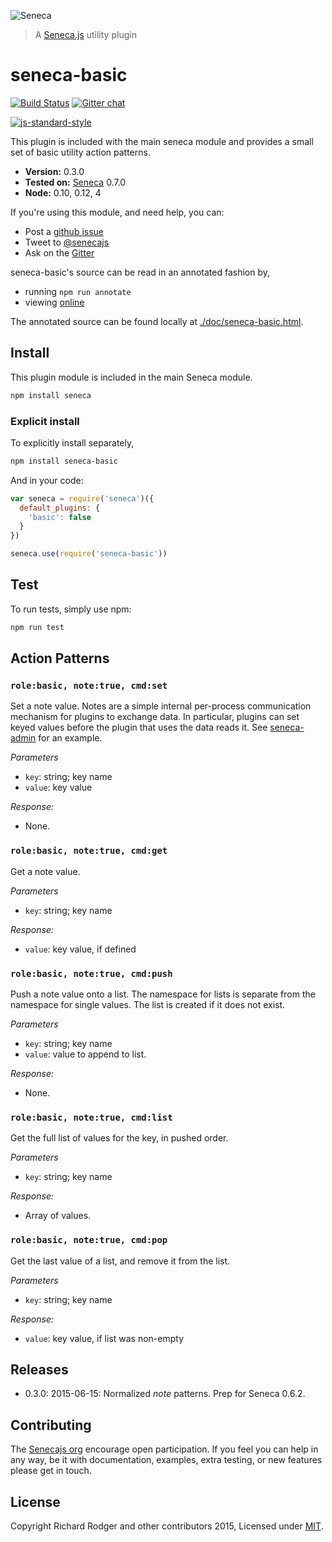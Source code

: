 ![Seneca](http://senecajs.org/files/assets/seneca-logo.png)
> A [Seneca.js][] utility plugin

# seneca-basic 
[![Build Status][travis-badge]][travis-url]
[![Gitter chat][gitter-badge]][gitter-url]

[![js-standard-style][standard-badge]][standard-style]

This plugin is included with the main seneca module and provides a
small set of basic utility action patterns.

- __Version:__ 0.3.0
- __Tested on:__ [Seneca](//github.com/rjrodger/seneca) 0.7.0
- __Node:__ 0.10, 0.12, 4

If you're using this module, and need help, you can:

- Post a [github issue](//github.com/rjrodger/seneca-basic/issues)
- Tweet to [@senecajs](http://twitter.com/senecajs)
- Ask on the [Gitter][gitter-url]

seneca-basic's source can be read in an annotated fashion by,
- running `npm run annotate`
- viewing [online](http://rjrodger.github.io/seneca-basic/doc/basic.html)

The annotated source can be found locally at [./doc/seneca-basic.html]().

## Install

This plugin module is included in the main Seneca module.

```sh
npm install seneca
```

### Explicit install
To explicitly install separately,

```sh
npm install seneca-basic
```

And in your code:

```js
var seneca = require('seneca')({
  default_plugins: {
    'basic': false
  }
})

seneca.use(require('seneca-basic'))
```

## Test  

To run tests, simply use npm:

```sh
npm run test
```

## Action Patterns

### `role:basic, note:true, cmd:set`

Set a note value. Notes are a simple internal per-process
communication mechanism for plugins to exchange data. In particular,
plugins can set keyed values before the plugin that uses the data
reads it. See [seneca-admin](/rjrodger/seneca-admin) for an example.

_Parameters_
 
   * `key`:   string; key name
   * `value`: key value

_Response:_

   * None.


### `role:basic, note:true, cmd:get`

Get a note value.

_Parameters_
 
   * `key`:   string; key name

_Response:_

   * `value`: key value, if defined


### `role:basic, note:true, cmd:push`

Push a note value onto a list. The namespace for lists is separate
from the namespace for single values. The list is created if it does not exist.

_Parameters_
 
   * `key`: string; key name
   * `value`: value to append to list.

_Response:_

   * None.


### `role:basic, note:true, cmd:list`

Get the full list of values for the key, in pushed order.

_Parameters_
 
   * `key`: string; key name

_Response:_

   * Array of values.


### `role:basic, note:true, cmd:pop`

Get the last value of a list, and remove it from the list.

_Parameters_
 
   * `key`: string; key name

_Response:_

   * `value`: key value, if list was non-empty


## Releases
    
- 0.3.0: 2015-06-15: Normalized _note_ patterns. Prep for Seneca 0.6.2.

## Contributing
The [Senecajs org][] encourage open participation. If you feel you can help in any way, be it with
documentation, examples, extra testing, or new features please get in touch.

## License
Copyright Richard Rodger and other contributors 2015, Licensed under [MIT][].

[travis-badge]: https://travis-ci.org/senecajs/seneca-basic.svg?branch=master
[travis-url]: https://travis-ci.org/senecajs/seneca-basic
[gitter-badge]: https://badges.gitter.im/Join%20Chat.svg
[gitter-url]: https://gitter.im/senecajs/seneca
[standard-badge]: https://raw.githubusercontent.com/feross/standard/master/badge.png
[standard-style]: https://github.com/feross/standard

[MIT]: ./LICENSE
[Senecajs org]: https://github.com/senecajs/
[Seneca.js]: https://www.npmjs.com/package/seneca
[senecajs.org]: http://senecajs.org/
[github issue]: https://github.com/rjrodger/seneca-level-store/issues
[@senecajs]: http://twitter.com/senecajs